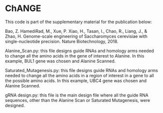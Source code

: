 # ChANGE
This code is part of the supplementary material for the publication below:

Bao, Z. HamediRad, M., Xue, P. Xiao, H., Tasan, I., Chao, R., Liang, J., & Zhao, H. Genome-scale engineering of Saccharomyces cerevisiae with single-nucleotide precision. Nature Biotechnology, 2018.

Alanine_Scan.py: this file designs guide RNAs and homology arms needed to change all the amino acids in the gene of interest to Alanine. In this example, BUL1 gene was chosen and Alanine Scanned.

Saturated_Mutagenesis.py: this file designs guide RNAs and homology arms needed to change all the amino acids in a region of interest in a gene to all the possible amino acids. In this example, UBC4 gene was chosen and Alanine Scanned.

gRNA design.py: this file is the main design file where all the guide RNA sequences, other than the Alanine Scan or Saturated Mutagenesis, were designed.

